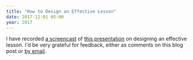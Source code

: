 ```yaml
---
title: "How to Design an Effective Lesson"
date: 2017-12-01 05:00
year: 2017
---
```


I have recorded [a screencast](https://vimeo.com/245351211)
of [this presentation]({{site.github.url}}/lesson-design/index.html)
on designing an effective lesson.
I'd be very grateful for feedback,
either as comments on this blog post
or [by email](mailto:gvwilson@third-bit.com).
